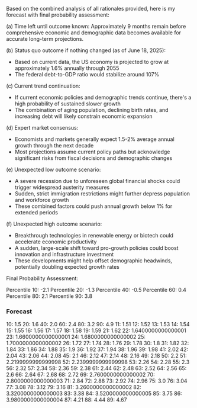 Based on the combined analysis of all rationales provided, here is my forecast with final probability assessment:

(a) Time left until outcome known:
Approximately 9 months remain before comprehensive economic and demographic data becomes available for accurate long-term projections.

(b) Status quo outcome if nothing changed (as of June 18, 2025):
- Based on current data, the US economy is projected to grow at approximately 1.6% annually through 2055
- The federal debt-to-GDP ratio would stabilize around 107%

(c) Current trend continuation:
- If current economic policies and demographic trends continue, there's a high probability of sustained slower growth
- The combination of aging population, declining birth rates, and increasing debt will likely constrain economic expansion

(d) Expert market consensus:
- Economists and markets generally expect 1.5-2% average annual growth through the next decade
- Most projections assume current policy paths but acknowledge significant risks from fiscal decisions and demographic changes

(e) Unexpected low outcome scenario:
- A severe recession due to unforeseen global financial shocks could trigger widespread austerity measures
- Sudden, strict immigration restrictions might further depress population and workforce growth
- These combined factors could push annual growth below 1% for extended periods

(f) Unexpected high outcome scenario:
- Breakthrough technologies in renewable energy or biotech could accelerate economic productivity
- A sudden, large-scale shift toward pro-growth policies could boost innovation and infrastructure investment
- These developments might help offset demographic headwinds, potentially doubling expected growth rates

Final Probability Assessment:

Percentile 10: -2.1
Percentile 20: -1.3
Percentile 40: -0.5
Percentile 60: 0.4
Percentile 80: 2.1
Percentile 90: 3.8

### Forecast

10: 1.5
20: 1.6
40: 2.0
60: 2.4
80: 3.2
90: 4.9
11: 1.51
12: 1.52
13: 1.53
14: 1.54
15: 1.55
16: 1.56
17: 1.57
18: 1.58
19: 1.59
21: 1.62
22: 1.6400000000000001
23: 1.6600000000000001
24: 1.6800000000000002
25: 1.7000000000000002
26: 1.72
27: 1.74
28: 1.76
29: 1.78
30: 1.8
31: 1.82
32: 1.84
33: 1.86
34: 1.88
35: 1.9
36: 1.92
37: 1.94
38: 1.96
39: 1.98
41: 2.02
42: 2.04
43: 2.06
44: 2.08
45: 2.1
46: 2.12
47: 2.14
48: 2.16
49: 2.18
50: 2.2
51: 2.2199999999999998
52: 2.2399999999999998
53: 2.26
54: 2.28
55: 2.3
56: 2.32
57: 2.34
58: 2.36
59: 2.38
61: 2.44
62: 2.48
63: 2.52
64: 2.56
65: 2.6
66: 2.64
67: 2.68
68: 2.72
69: 2.7600000000000002
70: 2.8000000000000003
71: 2.84
72: 2.88
73: 2.92
74: 2.96
75: 3.0
76: 3.04
77: 3.08
78: 3.12
79: 3.16
81: 3.2600000000000002
82: 3.3200000000000003
83: 3.38
84: 3.5200000000000005
85: 3.75
86: 3.9800000000000004
87: 4.21
88: 4.44
89: 4.67